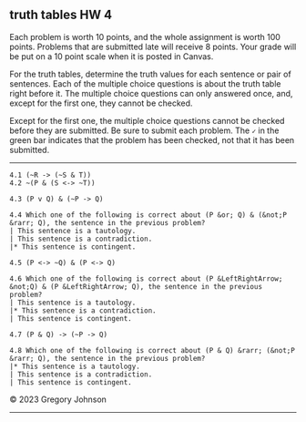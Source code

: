 ## truth tables HW 4


Each problem is worth 10 points, and the whole assignment is worth 100 points. Problems that are submitted late will receive 8 points. Your grade will be put on a 10 point scale when it is posted in Canvas.  

For the truth tables, determine the truth values for each sentence or pair of sentences. Each of the multiple choice questions is about the truth table right before it. The multiple choice questions can only answered once, and, except for the first one, they cannot be checked.

Except for the first one, the multiple choice questions cannot be checked before they are submitted. Be sure to submit each problem. The `✓` in the green bar indicates that the problem has been checked, not that it has been submitted.

---
~~~{.TruthTable .Simple system="magnusSL" options="nocounterexample Atoms" points="20" late-credit="8"}
4.1 (~R -> (~S & T))
4.2 ~(P & (S <-> ~T))
~~~


~~~{.TruthTable .Simple system="magnusSL" options="nocounterexample" points="10" late-credit="8"}
4.3 (P v Q) & (~P -> Q)
~~~

~~~{.QualitativeProblem .MultipleChoice options="check" points="10" late-credit="8"}
4.4 Which one of the following is correct about (P &or; Q) & (&not;P &rarr; Q), the sentence in the previous problem?
| This sentence is a tautology.
| This sentence is a contradiction.
|* This sentence is contingent.
~~~


~~~{.TruthTable .Simple system="magnusSL" options="nocounterexample" points="10" late-credit="8"}
4.5 (P <-> ~Q) & (P <-> Q)
~~~

~~~{.QualitativeProblem .MultipleChoice options="exam" points="10" late-credit="8"}
4.6 Which one of the following is correct about (P &LeftRightArrow; &not;Q) & (P &LeftRightArrow; Q), the sentence in the previous problem?
| This sentence is a tautology.
|* This sentence is a contradiction.
| This sentence is contingent.
~~~


~~~{.TruthTable .Simple system="magnusSL" options="nocounterexample" points="10" late-credit="8"}
4.7 (P & Q) -> (~P -> Q)
~~~

~~~{.QualitativeProblem .MultipleChoice options="exam" points="10" late-credit="8"}
4.8 Which one of the following is correct about (P & Q) &rarr; (&not;P &rarr; Q), the sentence in the previous problem?
|* This sentence is a tautology.
| This sentence is a contradiction.
| This sentence is contingent.
~~~


&copy; 2023 Gregory Johnson 

---